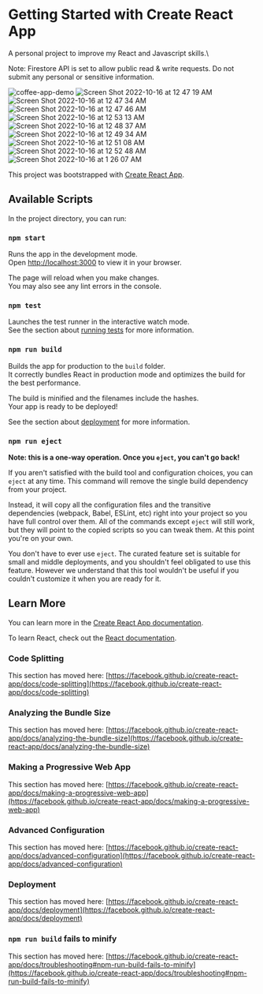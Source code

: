 # Getting Started with Create React App
A personal project to improve my React and Javascript skills.\

Note: Firestore API is set to allow public read & write requests. Do not submit any personal or sensitive information.

![coffee-app-demo](https://user-images.githubusercontent.com/95255319/196019448-25bda046-9437-4778-8f0a-27523cf227bc.gif)
![Screen Shot 2022-10-16 at 12 47 19 AM](https://user-images.githubusercontent.com/95255319/196019020-a363e55d-ba76-4625-b3a7-fda12cf36c2c.png)
![Screen Shot 2022-10-16 at 12 47 34 AM](https://user-images.githubusercontent.com/95255319/196019022-6877c8c6-51ec-4800-94b8-3d106d70c8db.png)
![Screen Shot 2022-10-16 at 12 47 46 AM](https://user-images.githubusercontent.com/95255319/196019033-4476d970-22cc-46eb-81f8-474704118ced.png)
![Screen Shot 2022-10-16 at 12 53 13 AM](https://user-images.githubusercontent.com/95255319/196019039-b5adc632-be4d-419e-a50f-281c9b98a884.png)
![Screen Shot 2022-10-16 at 12 48 37 AM](https://user-images.githubusercontent.com/95255319/196019046-a5d441d3-e704-4691-9385-baa83b6bfaa5.png)
![Screen Shot 2022-10-16 at 12 49 34 AM](https://user-images.githubusercontent.com/95255319/196019054-45a9c513-104a-476d-a3a1-ef7314dbd2ca.png)
![Screen Shot 2022-10-16 at 12 51 08 AM](https://user-images.githubusercontent.com/95255319/196019061-21256579-e49c-4c24-9e5a-4cb07f4f377b.png)
![Screen Shot 2022-10-16 at 12 52 48 AM](https://user-images.githubusercontent.com/95255319/196019067-f36b7f3c-e127-4d1e-8a57-93a8d6dcf71d.png)
![Screen Shot 2022-10-16 at 1 26 07 AM](https://user-images.githubusercontent.com/95255319/196019663-23812205-8bea-4337-9c6d-15605f4e8eef.png)


This project was bootstrapped with [Create React App](https://github.com/facebook/create-react-app).

## Available Scripts

In the project directory, you can run:

### `npm start`

Runs the app in the development mode.\
Open [http://localhost:3000](http://localhost:3000) to view it in your browser.

The page will reload when you make changes.\
You may also see any lint errors in the console.

### `npm test`

Launches the test runner in the interactive watch mode.\
See the section about [running tests](https://facebook.github.io/create-react-app/docs/running-tests) for more information.

### `npm run build`

Builds the app for production to the `build` folder.\
It correctly bundles React in production mode and optimizes the build for the best performance.

The build is minified and the filenames include the hashes.\
Your app is ready to be deployed!

See the section about [deployment](https://facebook.github.io/create-react-app/docs/deployment) for more information.

### `npm run eject`

**Note: this is a one-way operation. Once you `eject`, you can't go back!**

If you aren't satisfied with the build tool and configuration choices, you can `eject` at any time. This command will remove the single build dependency from your project.

Instead, it will copy all the configuration files and the transitive dependencies (webpack, Babel, ESLint, etc) right into your project so you have full control over them. All of the commands except `eject` will still work, but they will point to the copied scripts so you can tweak them. At this point you're on your own.

You don't have to ever use `eject`. The curated feature set is suitable for small and middle deployments, and you shouldn't feel obligated to use this feature. However we understand that this tool wouldn't be useful if you couldn't customize it when you are ready for it.

## Learn More

You can learn more in the [Create React App documentation](https://facebook.github.io/create-react-app/docs/getting-started).

To learn React, check out the [React documentation](https://reactjs.org/).

### Code Splitting

This section has moved here: [https://facebook.github.io/create-react-app/docs/code-splitting](https://facebook.github.io/create-react-app/docs/code-splitting)

### Analyzing the Bundle Size

This section has moved here: [https://facebook.github.io/create-react-app/docs/analyzing-the-bundle-size](https://facebook.github.io/create-react-app/docs/analyzing-the-bundle-size)

### Making a Progressive Web App

This section has moved here: [https://facebook.github.io/create-react-app/docs/making-a-progressive-web-app](https://facebook.github.io/create-react-app/docs/making-a-progressive-web-app)

### Advanced Configuration

This section has moved here: [https://facebook.github.io/create-react-app/docs/advanced-configuration](https://facebook.github.io/create-react-app/docs/advanced-configuration)

### Deployment

This section has moved here: [https://facebook.github.io/create-react-app/docs/deployment](https://facebook.github.io/create-react-app/docs/deployment)

### `npm run build` fails to minify

This section has moved here: [https://facebook.github.io/create-react-app/docs/troubleshooting#npm-run-build-fails-to-minify](https://facebook.github.io/create-react-app/docs/troubleshooting#npm-run-build-fails-to-minify)

